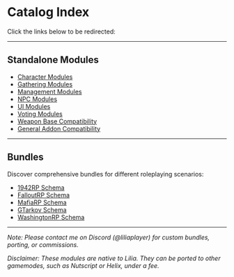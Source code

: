 # Catalog Index

Click the links below to be redirected:

---

## Standalone Modules

- [Character Modules](https://github.com/bleonheart/Leonheart-Catalog/blob/main/standalone/character.md)
- [Gathering Modules](https://github.com/bleonheart/Leonheart-Catalog/blob/main/standalone/gathering.md)
- [Management Modules](https://github.com/bleonheart/Leonheart-Catalog/blob/main/standalone/management.md)
- [NPC Modules](https://github.com/bleonheart/Leonheart-Catalog/blob/main/standalone/npcs.md)
- [UI Modules](https://github.com/bleonheart/Leonheart-Catalog/blob/main/standalone/ui.md)
- [Voting Modules](https://github.com/bleonheart/Leonheart-Catalog/blob/main/standalone/voting.md)
- [Weapon Base Compatibility](https://github.com/bleonheart/Leonheart-Catalog/blob/main/standalone/weapons.md)
- [General Addon Compatibility](https://github.com/bleonheart/Leonheart-Catalog/blob/main/standalone/compatibility.md)

---

## Bundles

Discover comprehensive bundles for different roleplaying scenarios:

- [1942RP Schema](https://github.com/bleonheart/Leonheart-Catalog/blob/main/bundles/1942rp.md)
- [FalloutRP Schema](https://github.com/bleonheart/Leonheart-Catalog/blob/main/bundles/falloutrp.md)
- [MafiaRP Schema](https://github.com/bleonheart/Leonheart-Catalog/blob/main/bundles/mafiarp.md)
- [GTarkov Schema](https://github.com/bleonheart/Leonheart-Catalog/blob/main/bundles/tarkov.md)
- [WashingtonRP Schema](https://github.com/bleonheart/Leonheart-Catalog/blob/main/bundles/washington.md)

---

*Note: Please contact me on Discord (@liliaplayer) for custom bundles, porting, or commissions.*

*Disclaimer: These modules are native to Lilia. They can be ported to other gamemodes, such as Nutscript or Helix, under a fee.*
